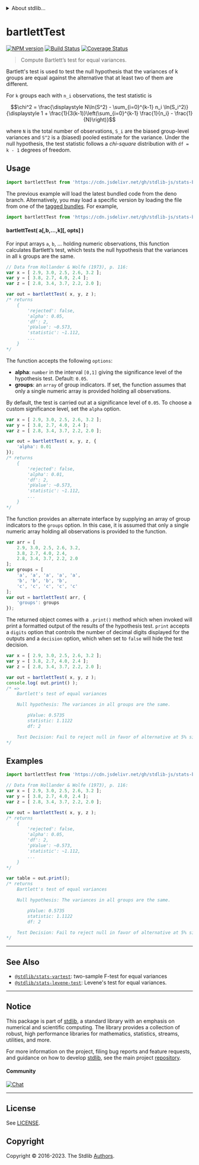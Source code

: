 <!--

@license Apache-2.0

Copyright (c) 2018 The Stdlib Authors.

Licensed under the Apache License, Version 2.0 (the "License");
you may not use this file except in compliance with the License.
You may obtain a copy of the License at

   http://www.apache.org/licenses/LICENSE-2.0

Unless required by applicable law or agreed to in writing, software
distributed under the License is distributed on an "AS IS" BASIS,
WITHOUT WARRANTIES OR CONDITIONS OF ANY KIND, either express or implied.
See the License for the specific language governing permissions and
limitations under the License.

-->


<details>
  <summary>
    About stdlib...
  </summary>
  <p>We believe in a future in which the web is a preferred environment for numerical computation. To help realize this future, we've built stdlib. stdlib is a standard library, with an emphasis on numerical and scientific computation, written in JavaScript (and C) for execution in browsers and in Node.js.</p>
  <p>The library is fully decomposable, being architected in such a way that you can swap out and mix and match APIs and functionality to cater to your exact preferences and use cases.</p>
  <p>When you use stdlib, you can be absolutely certain that you are using the most thorough, rigorous, well-written, studied, documented, tested, measured, and high-quality code out there.</p>
  <p>To join us in bringing numerical computing to the web, get started by checking us out on <a href="https://github.com/stdlib-js/stdlib">GitHub</a>, and please consider <a href="https://opencollective.com/stdlib">financially supporting stdlib</a>. We greatly appreciate your continued support!</p>
</details>

# bartlettTest

[![NPM version][npm-image]][npm-url] [![Build Status][test-image]][test-url] [![Coverage Status][coverage-image]][coverage-url] <!-- [![dependencies][dependencies-image]][dependencies-url] -->

> Compute Bartlett’s test for equal variances.

<section class="intro">

Bartlett's test is used to test the null hypothesis that the variances of k groups are equal against the alternative that at least two of them are different.

For `k` groups each with `n_i` observations, the test statistic is

<!-- <equation class="equation" label="eq:bartlett-test-statistic" align="center" raw="\chi^2 = \frac{\displaystyle N\ln(S^2) - \sum_{i=0}^{k-1} n_i \ln(S_i^2)}{\displaystyle 1 + \frac{1}{3(k-1)}\left(\sum_{i=0}^{k-1} \frac{1}{n_i} - \frac{1}{N}\right)}" alt="Equation for Bartlett's test statistic."> -->

```math
\chi^2 = \frac{\displaystyle N\ln(S^2) - \sum_{i=0}^{k-1} n_i \ln(S_i^2)}{\displaystyle 1 + \frac{1}{3(k-1)}\left(\sum_{i=0}^{k-1} \frac{1}{n_i} - \frac{1}{N}\right)}
```

<!-- <div class="equation" align="center" data-raw-text="\chi^2 = \frac{\displaystyle N\ln(S^2) - \sum_{i=0}^{k-1} n_i \ln(S_i^2)}{\displaystyle 1 + \frac{1}{3(k-1)}\left(\sum_{i=0}^{k-1} \frac{1}{n_i} - \frac{1}{N}\right)}" data-equation="eq:bartlett-test-statistic">
    <img src="https://cdn.jsdelivr.net/gh/stdlib-js/stdlib@4b1db4ebd815eb54bf53a3fa132b992604743d9c/lib/node_modules/@stdlib/stats/bartlett-test/docs/img/equation_bartlett-test-statistic.svg" alt="Equation for Bartlett's test statistic.">
    <br>
</div> -->

<!-- </equation> -->

where `N` is the total number of observations, `S_i` are the biased group-level variances and `S^2` is a (biased) pooled estimate for the variance. Under the null hypothesis, the test statistic follows a _chi-square_ distribution with `df = k - 1` degrees of freedom.

</section>

<!-- /.intro -->



<section class="usage">

## Usage

```javascript
import bartlettTest from 'https://cdn.jsdelivr.net/gh/stdlib-js/stats-bartlett-test@deno/mod.js';
```
The previous example will load the latest bundled code from the deno branch. Alternatively, you may load a specific version by loading the file from one of the [tagged bundles](https://github.com/stdlib-js/stats-bartlett-test/tags). For example,

```javascript
import bartlettTest from 'https://cdn.jsdelivr.net/gh/stdlib-js/stats-bartlett-test@v0.1.0-deno/mod.js';
```

#### bartlettTest( a\[,b,...,k]\[, opts] )

For input arrays `a`, `b`, ... holding numeric observations, this function calculates Bartlett’s test, which tests the null hypothesis that the variances in all `k` groups are the same. 

```javascript
// Data from Hollander & Wolfe (1973), p. 116:
var x = [ 2.9, 3.0, 2.5, 2.6, 3.2 ];
var y = [ 3.8, 2.7, 4.0, 2.4 ];
var z = [ 2.8, 3.4, 3.7, 2.2, 2.0 ];

var out = bartlettTest( x, y, z );
/* returns
    {
        'rejected': false,
        'alpha': 0.05,
        'df': 2,
        'pValue': ~0.573,
        'statistic': ~1.112,
        ...
    }
*/
```

The function accepts the following `options`:

-   **alpha**: `number` in the interval `[0,1]` giving the significance level of the hypothesis test. Default: `0.05`.
-   **groups**: an `array` of group indicators. If set, the function assumes that only a single numeric array is provided holding all observations.

By default, the test is carried out at a significance level of `0.05`. To choose a custom significance level, set the `alpha` option.

```javascript
var x = [ 2.9, 3.0, 2.5, 2.6, 3.2 ];
var y = [ 3.8, 2.7, 4.0, 2.4 ];
var z = [ 2.8, 3.4, 3.7, 2.2, 2.0 ];

var out = bartlettTest( x, y, z, {
    'alpha': 0.01
});
/* returns
    {
        'rejected': false,
        'alpha': 0.01,
        'df': 2,
        'pValue': ~0.573,
        'statistic': ~1.112,
        ...
    }
*/
```

The function provides an alternate interface by supplying an array of group indicators to the `groups` option. In this case, it is assumed that only a single numeric array holding all observations is provided to the function.

<!-- eslint-disable array-element-newline -->

```javascript
var arr = [
    2.9, 3.0, 2.5, 2.6, 3.2,
    3.8, 2.7, 4.0, 2.4,
    2.8, 3.4, 3.7, 2.2, 2.0
];
var groups = [
    'a', 'a', 'a', 'a', 'a',
    'b', 'b', 'b', 'b',
    'c', 'c', 'c', 'c', 'c'
];
var out = bartlettTest( arr, {
    'groups': groups
});
```

The returned object comes with a `.print()` method which when invoked will print a formatted output of the results of the hypothesis test. `print` accepts a `digits` option that controls the number of decimal digits displayed for the outputs and a `decision` option, which when set to `false` will hide the test decision.

```javascript
var x = [ 2.9, 3.0, 2.5, 2.6, 3.2 ];
var y = [ 3.8, 2.7, 4.0, 2.4 ];
var z = [ 2.8, 3.4, 3.7, 2.2, 2.0 ];

var out = bartlettTest( x, y, z );
console.log( out.print() );
/* =>
    Bartlett's test of equal variances

    Null hypothesis: The variances in all groups are the same.

        pValue: 0.5735
        statistic: 1.1122
        df: 2

    Test Decision: Fail to reject null in favor of alternative at 5% significance level
*/
```

</section>

<!-- /.usage -->

<section class="examples">

## Examples

<!-- eslint no-undef: "error" -->

```javascript
import bartlettTest from 'https://cdn.jsdelivr.net/gh/stdlib-js/stats-bartlett-test@deno/mod.js';

// Data from Hollander & Wolfe (1973), p. 116:
var x = [ 2.9, 3.0, 2.5, 2.6, 3.2 ];
var y = [ 3.8, 2.7, 4.0, 2.4 ];
var z = [ 2.8, 3.4, 3.7, 2.2, 2.0 ];

var out = bartlettTest( x, y, z );
/* returns
    {
        'rejected': false,
        'alpha': 0.05,
        'df': 2,
        'pValue': ~0.573,
        'statistic': ~1.112,
        ...
    }
*/

var table = out.print();
/* returns
    Bartlett's test of equal variances

    Null hypothesis: The variances in all groups are the same.

        pValue: 0.5735
        statistic: 1.1122
        df: 2

    Test Decision: Fail to reject null in favor of alternative at 5% significance level
*/
```

</section>

<!-- /.examples -->

<section class="references">

</section>

<!-- /.references -->

<!-- Section for related `stdlib` packages. Do not manually edit this section, as it is automatically populated. -->

<section class="related">

* * *

## See Also

-   <span class="package-name">[`@stdlib/stats-vartest`][@stdlib/stats/vartest]</span><span class="delimiter">: </span><span class="description">two-sample F-test for equal variances</span>
-   <span class="package-name">[`@stdlib/stats-levene-test`][@stdlib/stats/levene-test]</span><span class="delimiter">: </span><span class="description">Levene's test for equal variances.</span>

</section>

<!-- /.related -->

<!-- Section for all links. Make sure to keep an empty line after the `section` element and another before the `/section` close. -->


<section class="main-repo" >

* * *

## Notice

This package is part of [stdlib][stdlib], a standard library with an emphasis on numerical and scientific computing. The library provides a collection of robust, high performance libraries for mathematics, statistics, streams, utilities, and more.

For more information on the project, filing bug reports and feature requests, and guidance on how to develop [stdlib][stdlib], see the main project [repository][stdlib].

#### Community

[![Chat][chat-image]][chat-url]

---

## License

See [LICENSE][stdlib-license].


## Copyright

Copyright &copy; 2016-2023. The Stdlib [Authors][stdlib-authors].

</section>

<!-- /.stdlib -->

<!-- Section for all links. Make sure to keep an empty line after the `section` element and another before the `/section` close. -->

<section class="links">

[npm-image]: http://img.shields.io/npm/v/@stdlib/stats-bartlett-test.svg
[npm-url]: https://npmjs.org/package/@stdlib/stats-bartlett-test

[test-image]: https://github.com/stdlib-js/stats-bartlett-test/actions/workflows/test.yml/badge.svg?branch=v0.1.0
[test-url]: https://github.com/stdlib-js/stats-bartlett-test/actions/workflows/test.yml?query=branch:v0.1.0

[coverage-image]: https://img.shields.io/codecov/c/github/stdlib-js/stats-bartlett-test/main.svg
[coverage-url]: https://codecov.io/github/stdlib-js/stats-bartlett-test?branch=main

<!--

[dependencies-image]: https://img.shields.io/david/stdlib-js/stats-bartlett-test.svg
[dependencies-url]: https://david-dm.org/stdlib-js/stats-bartlett-test/main

-->

[chat-image]: https://img.shields.io/gitter/room/stdlib-js/stdlib.svg
[chat-url]: https://app.gitter.im/#/room/#stdlib-js_stdlib:gitter.im

[stdlib]: https://github.com/stdlib-js/stdlib

[stdlib-authors]: https://github.com/stdlib-js/stdlib/graphs/contributors

[umd]: https://github.com/umdjs/umd
[es-module]: https://developer.mozilla.org/en-US/docs/Web/JavaScript/Guide/Modules

[deno-url]: https://github.com/stdlib-js/stats-bartlett-test/tree/deno
[umd-url]: https://github.com/stdlib-js/stats-bartlett-test/tree/umd
[esm-url]: https://github.com/stdlib-js/stats-bartlett-test/tree/esm
[branches-url]: https://github.com/stdlib-js/stats-bartlett-test/blob/main/branches.md

[stdlib-license]: https://raw.githubusercontent.com/stdlib-js/stats-bartlett-test/main/LICENSE

<!-- <related-links> -->

[@stdlib/stats/vartest]: https://github.com/stdlib-js/stats-vartest/tree/deno

[@stdlib/stats/levene-test]: https://github.com/stdlib-js/stats-levene-test/tree/deno

<!-- </related-links> -->

</section>

<!-- /.links -->
